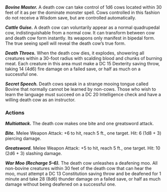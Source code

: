 ﻿---
layout: creature
name: "Death Cow"
tags: [large, monstrosity, cr5, tome-of-horrors]
cha: 10 (+0)
wis: 12 (+1)
int: 8 (-1)
con: 14 (+2)
dex: 11 (+0)
str: 17 (+3)
size: Large monstrosity
alignment: lawful evil
challenge: "5 (1,800 XP)"
languages: "Bovine"
saving_throws: "Str +6, Con +5"
skills: "Animal Handling +4, Athletics +6, Perception +4"
senses: "passive Perception 14"
speed: "30 ft."
hit_points: "90 (12d10 + 24)"
armor_class: "14 (natural armor)"
---

***Bovine Master.*** A death cow can take control of 1d6 cows located
within 30 feet of it as per the dominate monster spell. Cows controlled
in this fashion do not receive a Wisdom save, but are controlled
automatically.

***Cattle Guise.*** A death cow can voluntarily appear as a normal
quadrupedal cow, indistinguishable from a normal cow. It can transform
between cow and death cow form instantly. Its weapons only manifest in
bipedal form. The true seeing spell will reveal the death cow’s true form.

***Death Throes.*** When the death cow dies, it explodes, showering all
creatures within a 30-foot radius with scalding blood and chunks of
burning meat. Each creature in this area must make a DC 15 Dexterity
saving throw, taking 14 (4d6) fire damage on a failed save, or half as much
on a successful one.

***Secret Speech.*** Death cows speak in a strange mooing tongue called
Bovine that normally cannot be learned by non-cows. Those who wish to
learn the language must succeed on a DC 20 Intelligence check and have
a willing death cow as an instructor.

### Actions

***Multiattack.*** The death cow makes one bite and one greatsword attack.

***Bite.*** Melee Weapon Attack: +6 to hit, reach 5 ft., one target. Hit: 6 (1d8 + 3) piercing damage.

***Greatsword.*** Melee Weapon Attack: +5 to hit, reach 5 ft., one target.
Hit: 10 (2d6 + 3) slashing damage.

***War Moo (Recharge 5–6).*** The death cow unleashes a deafening moo.
All non-bovine creatures within 30 feet of the death cow that can hear the
moo, must attempt a DC 13 Constitution saving throw and be deafened
for 1 minute and take 28 (8d6) thunder damage on a failed save, or half as
much damage without being deafened on a successful one.
